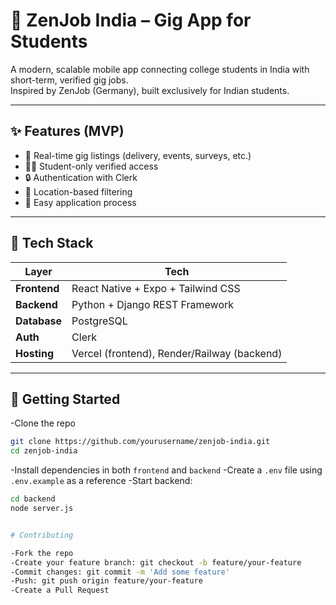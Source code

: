 # 📱 ZenJob India – Gig App for Students

A modern, scalable mobile app connecting college students in India with short-term, verified gig jobs.  
Inspired by ZenJob (Germany), built exclusively for Indian students.

---

## ✨ Features (MVP)

- 🎯 Real-time gig listings (delivery, events, surveys, etc.)
- 👩‍🎓 Student-only verified access
- 🔒 Authentication with Clerk
- 📍 Location-based filtering
- 📝 Easy application process

---

## 🔧 Tech Stack

| Layer        | Tech                            |
|--------------|----------------------------------|
| **Frontend** | React Native + Expo + Tailwind CSS |
| **Backend**  | Python + Django REST Framework    |
| **Database** | PostgreSQL                        |
| **Auth**     | Clerk                             |
| **Hosting**  | Vercel (frontend), Render/Railway (backend) |

---

## 🚀 Getting Started

-Clone the repo
```bash
git clone https://github.com/yourusername/zenjob-india.git
cd zenjob-india 
```
-Install dependencies in both `frontend` and `backend`
-Create a `.env` file using `.env.example` as a reference
-Start backend:
   ```bash
   cd backend
   node server.js


# Contributing

-Fork the repo
-Create your feature branch: git checkout -b feature/your-feature
-Commit changes: git commit -m 'Add some feature'
-Push: git push origin feature/your-feature
-Create a Pull Request


